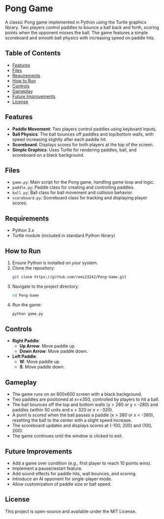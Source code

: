 # Pong Game

A classic Pong game implemented in Python using the Turtle graphics library. Two players control paddles to bounce a ball back and forth, scoring points when the opponent misses the ball. The game features a simple scoreboard and smooth ball physics with increasing speed on paddle hits.

## Table of Contents
- [Features](#features)
- [Files](#files)
- [Requirements](#requirements)
- [How to Run](#how-to-run)
- [Controls](#controls)
- [Gameplay](#gameplay)
- [Future Improvements](#future-improvements)
- [License](#license)

## Features

- **Paddle Movement**: Two players control paddles using keyboard inputs.
- **Ball Physics**: The ball bounces off paddles and top/bottom walls, with speed increasing slightly after each paddle hit.
- **Scoreboard**: Displays scores for both players at the top of the screen.
- **Simple Graphics**: Uses Turtle for rendering paddles, ball, and scoreboard on a black background.

## Files

- `game.py`: Main script for the Pong game, handling game loop and logic.
- `paddle.py`: Paddle class for creating and controlling paddles.
- `ball.py`: Ball class for ball movement and collision behavior.
- `scoreboard.py`: Scoreboard class for tracking and displaying player scores.

## Requirements

- Python 3.x
- Turtle module (included in standard Python library)

## How to Run

1. Ensure Python is installed on your system.
2. Clone the repository:
   ```bash
   git clone https://github.com/remi23242/Pong-Game.git
   ```
3. Navigate to the project directory:
   ```bash
   cd Pong-Game
   ```
4. Run the game:
   ```bash
   python game.py
   ```

## Controls

- **Right Paddle**:
  - **Up Arrow**: Move paddle up.
  - **Down Arrow**: Move paddle down.
- **Left Paddle**:
  - **W**: Move paddle up.
  - **S**: Move paddle down.

## Gameplay

- The game runs on an 800x600 screen with a black background.
- Two paddles are positioned at x=±350, controlled by players to hit a ball.
- The ball bounces off the top and bottom walls (y > 280 or y < -280) and paddles (within 50 units and x > 320 or x < -320).
- A point is scored when the ball passes a paddle (x > 380 or x < -380), resetting the ball to the center with a slight speed increase.
- The scoreboard updates and displays scores at (-100, 200) and (100, 200).
- The game continues until the window is clicked to exit.

## Future Improvements

- Add a game over condition (e.g., first player to reach 10 points wins).
- Implement a pause/restart feature.
- Add sound effects for paddle hits, wall bounces, and scoring.
- Introduce an AI opponent for single-player mode.
- Allow customization of paddle size or ball speed.

## License

This project is open-source and available under the MIT License.